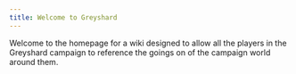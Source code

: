 ```yaml
---
title: Welcome to Greyshard
---
```


Welcome to the homepage for a wiki designed to allow all the players in the Greyshard campaign to reference the goings on of the campaign world around them.